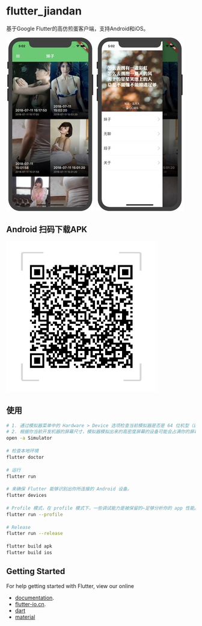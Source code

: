 # flutter_jiandan

基于Google Flutter的高仿煎蛋客户端，支持Android和iOS。

![](./screenshots/ios01.jpeg)
![](./screenshots/ios02.jpeg)

## Android 扫码下载APK

![](./screenshots/apk-qrcode.png)

## 使用
```bash
# 1. 通过模拟器菜单中的 Hardware > Device 选项检查当前模拟器是否是 64 位机型（iPhone 5S 或之后的机型）。
# 2. 根据你当前开发机器的屏幕尺寸，模拟器模拟出来的高密度屏幕的设备可能会占满你的屏幕，你可以通过菜单中的 Window > Scale 选项来更改模拟器的缩放比例。
open -a Simulator

# 检查本地环境
flutter doctor

# 运行
flutter run

# 来确保 Flutter 能够识别出你所连接的 Android 设备。
flutter devices

# Profile 模式，在 profile 模式下，一些调试能力是被保留的—足够分析你的 app 性能。
flutter run --profile

# Release
flutter run --release

flutter build apk
flutter build ios
```

## Getting Started

For help getting started with Flutter, view our online
- [documentation](https://flutter.dev).
- [flutter-io.cn](https://flutter-io.cn/).
- [dart](https://dart.dev/)
- [material](https://material-io.cn/design/)
